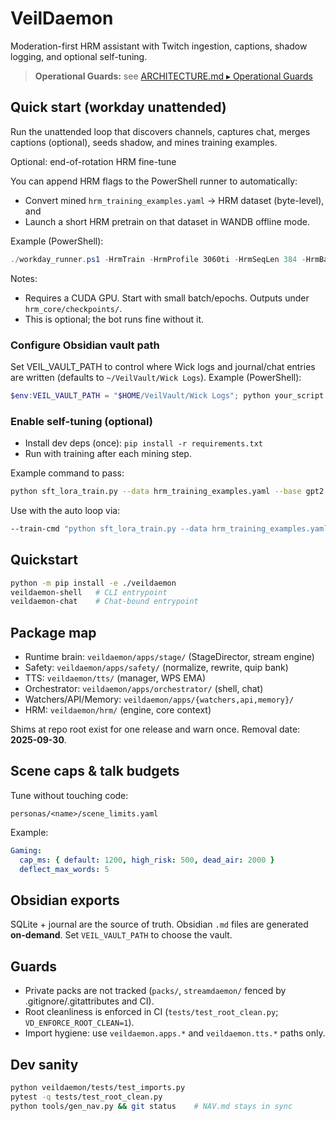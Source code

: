 # VeilDaemon

Moderation-first HRM assistant with Twitch ingestion, captions, shadow logging, and optional self-tuning.

> **Operational Guards:** see [ARCHITECTURE.md ▸ Operational Guards](ARCHITECTURE.md#operational-guards-a-quick-map-for-humans)

## Quick start (workday unattended)

Run the unattended loop that discovers channels, captures chat, merges captions (optional), seeds shadow, and mines training examples.

Optional: end-of-rotation HRM fine-tune

You can append HRM flags to the PowerShell runner to automatically:

- Convert mined `hrm_training_examples.yaml` → HRM dataset (byte-level), and
- Launch a short HRM pretrain on that dataset in WANDB offline mode.

Example (PowerShell):

```powershell
./workday_runner.ps1 -HrmTrain -HrmProfile 3060ti -HrmSeqLen 384 -HrmBatch 24 -HrmEpochs 200 -HrmDataOut "data/text-sft-384"
```

Notes:

- Requires a CUDA GPU. Start with small batch/epochs. Outputs under `hrm_core/checkpoints/`.
- This is optional; the bot runs fine without it.

### Configure Obsidian vault path

Set VEIL_VAULT_PATH to control where Wick logs and journal/chat entries are written (defaults to `~/VeilVault/Wick Logs`). Example (PowerShell):

```powershell
$env:VEIL_VAULT_PATH = "$HOME/VeilVault/Wick Logs"; python your_script.py
```

### Enable self-tuning (optional)

- Install dev deps (once): `pip install -r requirements.txt`
- Run with training after each mining step.

Example command to pass:

```bash
python sft_lora_train.py --data hrm_training_examples.yaml --base gpt2 --out adapters/hrm-lora --epochs 1 --batch 2
```

Use with the auto loop via:

```bash
--train-cmd "python sft_lora_train.py --data hrm_training_examples.yaml --base gpt2 --out adapters/hrm-lora --epochs 1 --batch 2"
```

## Quickstart

```bash
python -m pip install -e ./veildaemon
veildaemon-shell   # CLI entrypoint
veildaemon-chat    # Chat-bound entrypoint
```

## Package map

- Runtime brain: `veildaemon/apps/stage/` (StageDirector, stream engine)
- Safety: `veildaemon/apps/safety/` (normalize, rewrite, quip bank)
- TTS: `veildaemon/tts/` (manager, WPS EMA)
- Orchestrator: `veildaemon/apps/orchestrator/` (shell, chat)
- Watchers/API/Memory: `veildaemon/apps/{watchers,api,memory}/`
- HRM: `veildaemon/hrm/` (engine, core context)

Shims at repo root exist for one release and warn once. Removal date: **2025-09-30**.

## Scene caps & talk budgets

Tune without touching code:

```text
personas/<name>/scene_limits.yaml
```

Example:

```yaml
Gaming:
  cap_ms: { default: 1200, high_risk: 500, dead_air: 2000 }
  deflect_max_words: 5
```

## Obsidian exports

SQLite + journal are the source of truth. Obsidian `.md` files are generated **on-demand**. Set `VEIL_VAULT_PATH` to choose the vault.

## Guards

- Private packs are not tracked (`packs/`, `streamdaemon/` fenced by .gitignore/.gitattributes and CI).
- Root cleanliness is enforced in CI (`tests/test_root_clean.py`; `VD_ENFORCE_ROOT_CLEAN=1`).
- Import hygiene: use `veildaemon.apps.*` and `veildaemon.tts.*` paths only.

## Dev sanity

```bash
python veildaemon/tests/test_imports.py
pytest -q tests/test_root_clean.py
python tools/gen_nav.py && git status    # NAV.md stays in sync
```


